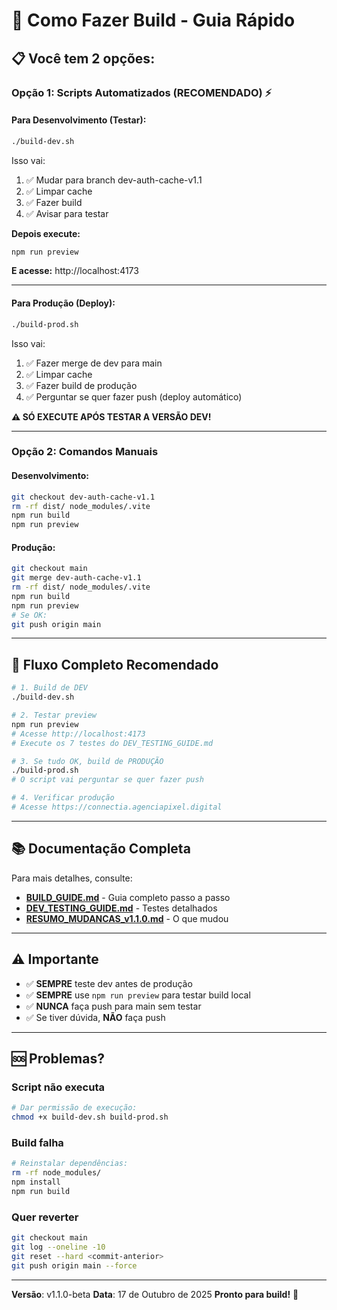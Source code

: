 # 🚀 Como Fazer Build - Guia Rápido

## 📋 Você tem 2 opções:

### Opção 1: Scripts Automatizados (RECOMENDADO) ⚡

#### Para Desenvolvimento (Testar):
```bash
./build-dev.sh
```

Isso vai:
1. ✅ Mudar para branch dev-auth-cache-v1.1
2. ✅ Limpar cache
3. ✅ Fazer build
4. ✅ Avisar para testar

**Depois execute:**
```bash
npm run preview
```

**E acesse:** http://localhost:4173

---

#### Para Produção (Deploy):
```bash
./build-prod.sh
```

Isso vai:
1. ✅ Fazer merge de dev para main
2. ✅ Limpar cache
3. ✅ Fazer build de produção
4. ✅ Perguntar se quer fazer push (deploy automático)

**⚠️ SÓ EXECUTE APÓS TESTAR A VERSÃO DEV!**

---

### Opção 2: Comandos Manuais

#### Desenvolvimento:
```bash
git checkout dev-auth-cache-v1.1
rm -rf dist/ node_modules/.vite
npm run build
npm run preview
```

#### Produção:
```bash
git checkout main
git merge dev-auth-cache-v1.1
rm -rf dist/ node_modules/.vite
npm run build
npm run preview
# Se OK:
git push origin main
```

---

## 🎯 Fluxo Completo Recomendado

```bash
# 1. Build de DEV
./build-dev.sh

# 2. Testar preview
npm run preview
# Acesse http://localhost:4173
# Execute os 7 testes do DEV_TESTING_GUIDE.md

# 3. Se tudo OK, build de PRODUÇÃO
./build-prod.sh
# O script vai perguntar se quer fazer push

# 4. Verificar produção
# Acesse https://connectia.agenciapixel.digital
```

---

## 📚 Documentação Completa

Para mais detalhes, consulte:
- **[BUILD_GUIDE.md](BUILD_GUIDE.md)** - Guia completo passo a passo
- **[DEV_TESTING_GUIDE.md](DEV_TESTING_GUIDE.md)** - Testes detalhados
- **[RESUMO_MUDANCAS_v1.1.0.md](RESUMO_MUDANCAS_v1.1.0.md)** - O que mudou

---

## ⚠️ Importante

- ✅ **SEMPRE** teste dev antes de produção
- ✅ **SEMPRE** use `npm run preview` para testar build local
- ✅ **NUNCA** faça push para main sem testar
- ✅ Se tiver dúvida, **NÃO** faça push

---

## 🆘 Problemas?

### Script não executa
```bash
# Dar permissão de execução:
chmod +x build-dev.sh build-prod.sh
```

### Build falha
```bash
# Reinstalar dependências:
rm -rf node_modules/
npm install
npm run build
```

### Quer reverter
```bash
git checkout main
git log --oneline -10
git reset --hard <commit-anterior>
git push origin main --force
```

---

**Versão**: v1.1.0-beta
**Data**: 17 de Outubro de 2025
**Pronto para build!** 🚀
